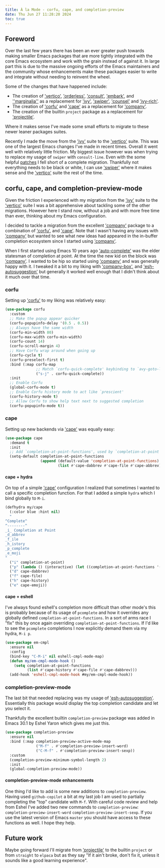 ```yaml
---
title: À la Mode - corfu, cape, and completion-preview
date: Thu Jun 27 11:28:20 2024
toc: true
---
```


## Foreword

Over the last few years there has been an ever greater push towards
making smaller Emacs packages that are more tightly integrated with
the core Emacs ecosystem and work with the grain instead of against
it. In large part this is due to the massive ongoing efforts of the
Emacs maintainers and the community whose enhancements make these
packages easier to write and integrate without needing to reinvent the
wheel.

Some of the changes that have happened include:
 - The creation of ['vertico'](https://github.com/minad/vertico),
   ['orderless'](https://github.com/oantolin/orderless),
   ['consult'](https://github.com/minad/consult),
   ['embark'](https://github.com/oantolin/embark), and
   [''marginalia''](https://github.com/minad/marginalia) as a
   replacement for ['ivy'](https://github.com/abo-abo/swiper),
   ['swiper'](https://github.com/abo-abo/swiper),
   ['counsel'](https://github.com/abo-abo/swiper) and
   ['ivy-rich'](https://github.com/Yevgnen/ivy-rich).
 - The creation of ['corfu'](https://github.com/minad/corfu) and
   ['cape'](https://github.com/minad/cape) as a replacement for
   ['company'](https://company-mode.github.io/).
 - The creation of the builtin `project` package as a replacement for
   ['projectile'](https://github.com/bbatsov/projectile).

Where it makes sense I've made some small efforts to migrate to these
newer leaner packages suites.

Recently I made the move from the
['ivy'](https://github.com/abo-abo/swiper) suite to the
['vertico'](https://github.com/minad/vertico) suite. This was one of
the largest Emacs changes I've made in recent times. Overall it went
well with relatively little friction. My biggest issue however was
when trying to replace my usage of `swiper` with `consult-line`. Even
with the some helpful
[patches](https://www.reddit.com/r/emacs/comments/14aglvm/highlight_multiple_lines_in_consultline/)
I fell short of a complete migration. Thankfully not everything needs
to be black or white, I can use
['swiper'](https://github.com/abo-abo/swiper) where it makes sense and
the ['vertico'](https://github.com/minad/vertico) suite the rest of
the time.

## corfu, cape, and completion-preview-mode

Given the friction I experienced with my migration from the
['ivy'](https://github.com/abo-abo/swiper) suite to the
['vertico'](https://github.com/minad/vertico) suite I was a bit
apprehensive about tackling some of the other migrations. However here
I stand now, without a job and with more free time than ever, thinking
about my Emacs configuration.

I decided to tackle a migration from the excellent
['company'](https://company-mode.github.io/) package to a combination
of ['corfu'](https://github.com/minad/corfu), and
['cape'](https://github.com/minad/cape). Note that I wasn't having any
issues with ['company'](https://company-mode.github.io/) but wanted to
see what new ideas had appeared in the in-buffer completion ecosystem
since I started using ['company'](https://company-mode.github.io/).

When I first started using Emacs 10 years ago
['auto-complete'](https://github.com/auto-complete/auto-complete) was
the elder statesman of completion at point. At the time the new kid on
the block was ['company'](https://company-mode.github.io/). I wanted
to be hip so started using
['company'](https://company-mode.github.io/) and was generally happy
with it. I tweaked it a bit to my liking with
['company-box'](https://github.com/sebastiencs/company-box), and
['esh-autosuggestion'](https://github.com/dieggsy/esh-autosuggest) but
generally it worked well enough that I didn't think about it much over
that time.

### corfu

Setting up ['corfu'](https://github.com/minad/corfu) to my liking was relatively easy:
```lisp
(use-package corfu
  :custom
  ;; Make the popup appear quicker
  (corfu-popupinfo-delay '(0.5 . 0.5))
  ;; Always have the same width
  (corfu-min-width 80)
  (corfu-max-width corfu-min-width)
  (corfu-count 14)
  (corfu-scroll-margin 4)
  ;; Have Corfu wrap around when going up
  (corfu-cycle t)
  (corfu-preselect-first t)
  :bind (:map corfu-map
              ;; Match `corfu-quick-complete' keybinding to `avy-goto-line'
              ("s-j" . corfu-quick-complete))
  :init
  ;; Enable Corfu
  (global-corfu-mode t)
  ;; Enable Corfu history mode to act like `prescient'
  (corfu-history-mode t)
  ;; Allow Corfu to show help text next to suggested completion
  (corfu-popupinfo-mode t))
```

### cape
Setting up new backends via ['cape'](https://github.com/minad/cape)
was equally easy:

```lisp
(use-package cape
  :demand t
  :init
  ;; Add `completion-at-point-functions', used by `completion-at-point'.
  (setq-default completion-at-point-functions
                (append (default-value 'completion-at-point-functions)
                        (list #'cape-dabbrev #'cape-file #'cape-abbrev))))
```

#### cape + hydra

On top of a simple ['cape'](https://github.com/minad/cape)
configuration I realized that sometimes I wanted to call a specific
completion function. For that I added a simple `hydra` which I bind
globally to `M-i`.

```lisp
(defhydra my/cape
  (:color blue :hint nil)
  "
^Complete^
^--------^
_i_ Completion at Point
_d_abbrev
_f_ile
_h_istory
_p_complete
_e_moji
"
  ("i" completion-at-point)
  ("p" (lambda () (interactive) (let ((completion-at-point-functions '(pcomplete-completions-at-point t))) (completion-at-point))))
  ("d" cape-dabbrev)
  ("f" cape-file)
  ("h" cape-history)
  ("e" cape-emoji))
```

#### cape + eshell

I've always found eshell's completion more difficult than other mode's
this is probably because of its usage of `pcomplete` and how it
overrides any globally defined `completion-at-point-functions`. In a
sort of arms race I "fix" this by once again overriding
`completion-at-point-functions`. If I'd like to see the `pcomplete`
completions I now explicitly demand them via my hydra, `M-i p`.

```lisp
(use-package em-cmpl
  :ensure nil
  :config
  (bind-key "C-M-i" nil eshell-cmpl-mode-map)
  (defun my/em-cmpl-mode-hook ()
    (setq completion-at-point-functions
          (list #'cape-history #'cape-file #'cape-dabbrev)))
  (add-hook 'eshell-cmpl-mode-hook #my/em-cmpl-mode-hook))
```

### completion-preview-mode

The last bit that needed replacing was my usage of
['esh-autosuggestion'](https://github.com/dieggsy/esh-autosuggest). Essentially
this package would display the top completion candidate and let you
select it.

Thankfully the excellent builtin `completion-preview` package was
added in Emacs 30.1 by Eshel Yaron which gives me just this.

```lisp
(use-package completion-preview
  :ensure nil
  :bind (:map completion-preview-active-mode-map
              ("M-f" . #'completion-preview-insert-word)
              ("C-M-f" . #'completion-preview-insert-sexp))
  :custom
  (completion-preview-minimum-symbol-length 2)
  :init
  (global-completion-preview-mode))
```

#### completion-preview-mode enhancements

One thing I'd like to add is some new additions to
`completion-preview`. Having used `github-copilot` a bit at my last
job I am used to partially completing the "top" candidate with
`M-f`. With careful code review and help from Eshel I've added two new
commands to `completion-preview`: `completion-preview-insert-word`
`completion-preview-insert-sexp`. If you use the latest version of
Emacs `master` you should have access to these functions as well. I
hope they help.

## Future work

Maybe going forward I'll migrate from
['projectile'](https://github.com/bbatsov/projectile) to the builtin
`project` or from `straight` to `elpaca` but as they say "If it ain't
broke, don't fix it, unless it sounds like a good learning
experience".
